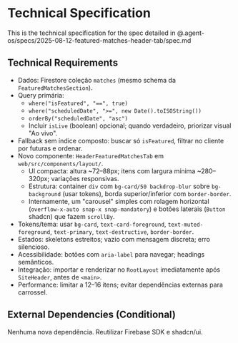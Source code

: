 # Technical Specification

This is the technical specification for the spec detailed in @.agent-os/specs/2025-08-12-featured-matches-header-tab/spec.md

## Technical Requirements

- Dados: Firestore coleção `matches` (mesmo schema da `FeaturedMatchesSection`).
- Query primária:
  - `where("isFeatured", "==", true)`
  - `where("scheduledDate", ">=", new Date().toISOString())`
  - `orderBy("scheduledDate", "asc")`
  - Incluir `isLive` (boolean) opcional; quando verdadeiro, priorizar visual "Ao vivo".
- Fallback sem índice composto: buscar só `isFeatured`, filtrar no cliente por futuras e ordenar.
- Novo componente: `HeaderFeaturedMatchesTab` em `web/src/components/layout/`.
  - UI compacta: altura ~72–88px; itens com largura mínima ~280–320px; variações responsivas.
  - Estrutura: container `div` com `bg-card/50 backdrop-blur` sobre `bg-background` (usar tokens), borda superior/inferior com `border-border`.
  - Internamente, um "carousel" simples com rolagem horizontal (`overflow-x-auto snap-x snap-mandatory`) e botões laterais (`Button` shadcn) que fazem `scrollBy`.
- Tokens/tema: usar `bg-card`, `text-card-foreground`, `text-muted-foreground`, `text-primary`, `text-destructive`, `border-border`.
- Estados: skeletons estreitos; vazio com mensagem discreta; erro silencioso.
- Acessibilidade: botões com `aria-label` para navegar; headings semânticos.
- Integração: importar e renderizar no `RootLayout` imediatamente após `SiteHeader`, antes de `<main>`.
- Performance: limitar a 12–16 itens; evitar dependências externas para carrossel.

## External Dependencies (Conditional)

Nenhuma nova dependência. Reutilizar Firebase SDK e shadcn/ui.


